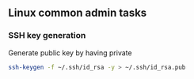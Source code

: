 
## Linux common admin tasks

### SSH key generation

Generate public key by having private
```bash
ssh-keygen -f ~/.ssh/id_rsa -y > ~/.ssh/id_rsa.pub
```



